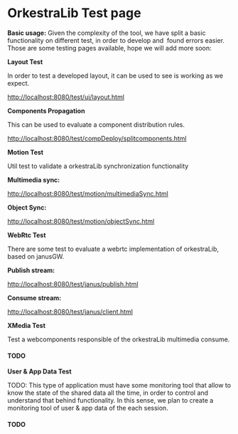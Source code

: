 OrkestraLib Test page
=====================

**Basic usage:** Given the complexity of the tool, we have split a basic functionality on different test, in order to develop and  found errors easier. Those are some testing pages available, hope we will add more soon:

**Layout Test**

In order to test a developed layout, it can be used to see is working as we expect.

[http://localhost:8080/test/ui/layout.html](http://localhost:8080/test/ui/layout.html "http://localhost:8080/test/ui/layout.html")

**Components Propagation**

This can be used to evaluate a component distribution rules.

[http://localhost:8080/test/compDeploy/splitcomponents.html](http://localhost:8080/test/compDeploy/splitcomponents.html "http://localhost:8080/test/compDeploy/splitcomponents.html")

**Motion Test**

Util test to validate a orkestraLib synchronization functionality

**Multimedia sync:**

[http://localhost:8080/test/motion/multimediaSync.html](http://localhost:8080/test/motion/multimediaSync.html "http://localhost:8080/test/motion/multimediaSync.html")

**Object Sync:**

[http://localhost:8080/test/motion/objectSync.html](http://localhost:8080/test/motion/objectSync.html "http://localhost:8080/test/motion/objectSync.html")

**WebRtc Test**

There are some test to evaluate a webrtc implementation of orkestraLib, based on janusGW.

**Publish stream:**

[http://localhost:8080/test/janus/publish.html](http://localhost:8080/test/janus/publish.html "http://localhost:8080/test/janus/publish.html")

**Consume stream:**

[http://localhost:8080/test/janus/client.html](http://localhost:8080/test/janus/client.html "http://localhost:8080/test/janus/client.html")

**XMedia Test**

Test a webcomponents responsible of the orkestraLib multimedia consume.

#### TODO

**User & App Data Test**

TODO: This type of application must have some monitoring tool that allow to know the state of the shared data all the time, in order to control and understand that behind functionality. In this sense, we plan to create a monitoring tool of user & app data of the each session.

#### TODO
